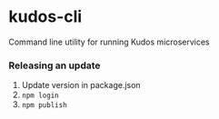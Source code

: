 # kudos-cli

Command line utility for running Kudos microservices

### Releasing an update
1. Update version in package.json 
2. `npm login`
3. `npm publish`
